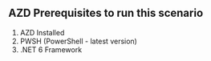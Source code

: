 ## AZD Prerequisites to run this scenario

1. AZD Installed
2. PWSH (PowerShell - latest version)
3. .NET 6 Framework
